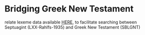 # Bridging Greek New Testament

relate lexeme data available <a href='https://github.com/eliranwong/SBLGNT-add-ons'>HERE</a>, to facilitate searching between Septuagint (LXX-Rahlfs-1935) and Greek New Testament (SBLGNT)